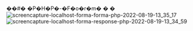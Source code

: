 ��#� �P�H�P�-�F�o�r�m�
�
�![screencapture-localhost-forma-forma-php-2022-08-19-13_35_17](https://user-images.githubusercontent.com/107032193/185601594-c6a93f63-12d8-4105-9f91-cc138eb0cd88.png)
![screencapture-localhost-forma-response-php-2022-08-19-13_34_59](https://user-images.githubusercontent.com/107032193/185601604-3389dc0e-572c-4f29-ad71-41539300fed6.png)
